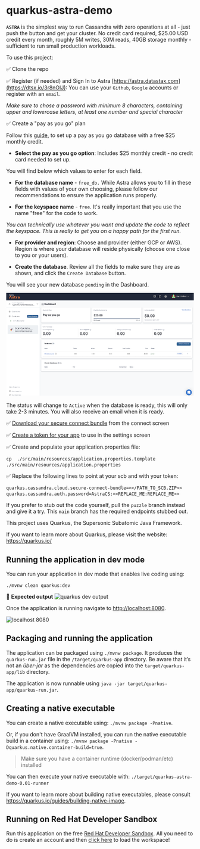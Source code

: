 # quarkus-astra-demo

**`ASTRA`** is the simplest way to run Cassandra with zero operations at all - just push the button and get your cluster. No credit card required, $25.00 USD credit every month, roughly 5M writes, 30M reads, 40GB storage monthly - sufficient to run small production workloads.  

To use this project:

✅ Clone the repo

✅ Register (if needed) and Sign In to Astra [https://astra.datastax.com](https://dtsx.io/3r8nOlJ): You can use your `Github`, `Google` accounts or register with an `email`.

_Make sure to chose a password with minimum 8 characters, containing upper and lowercase letters, at least one number and special character_

✅ Create a "pay as you go" plan

Follow this [guide](https://docs.datastax.com/en/astra/docs/creating-your-astra-database.html), to set up a pay as you go database with a free $25 monthly credit.

- **Select the pay as you go option**: Includes $25 monthly credit - no credit card needed to set up.

You will find below which values to enter for each field.

- **For the database name** - `free_db.` While Astra allows you to fill in these fields with values of your own choosing, please follow our recommendations to ensure the application runs properly.

- **For the keyspace name** - `free`. It's really important that you use the name "free" for the code to work.

_You can technically use whatever you want and update the code to reflect the keyspace. This is really to get you on a happy path for the first run._

- **For provider and region**: Choose and provider (either GCP or AWS). Region is where your database will reside physically (choose one close to you or your users).

- **Create the database**. Review all the fields to make sure they are as shown, and click the `Create Database` button.

You will see your new database `pending` in the Dashboard.

![my-pic](https://github.com/datastaxdevs/shared-assets/blob/master/astra/dashboard-pending-1000-update.png?raw=true)

The status will change to `Active` when the database is ready, this will only take 2-3 minutes. You will also receive an email when it is ready.

✅ [Download your secure connect bundle](https://docs.datastax.com/en/astra/docs/obtaining-database-credentials.html) from the connect screen

✅ [Create a token for your app](https://docs.datastax.com/en/astra/docs/manage-application-tokens.html) to use in the settings screen

✅ Create and populate your application.properties file:

    cp  ./src/main/resources/application.properties.template ./src/main/resources/application.properties

✅ Replace the following lines to point at your scb and with your token:

    quarkus.cassandra.cloud.secure-connect-bundle=<</PATH_TO_SCB.ZIP>>
    quarkus.cassandra.auth.password=AstraCS:<<REPLACE_ME:REPLACE_ME>>

If you prefer to stub out the code yourself, pull the `puzzle` branch instead and give it a try. This `main` branch has the required endpoints stubbed out.

This project uses Quarkus, the Supersonic Subatomic Java Framework.

If you want to learn more about Quarkus, please visit the website: https://quarkus.io/

## Running the application in dev mode

You can run your application in dev mode that enables live coding using:
```
./mvnw clean quarkus:dev
```

📗 **Expected output**
![quarkus dev output](https://user-images.githubusercontent.com/23346205/110409249-f9b61500-8054-11eb-8f73-b366a5a0e045.png)


Once the application is running navigate to [http://localhost:8080](http://localhost:8080).

![localhost 8080](https://user-images.githubusercontent.com/23346205/110409508-64ffe700-8055-11eb-93bd-cd4b78d03f95.png)


## Packaging and running the application

The application can be packaged using `./mvnw package`.
It produces the `quarkus-run.jar` file in the `/target/quarkus-app` directory.
Be aware that it’s not an _über-jar_ as the dependencies are copied into the `target/quarkus-app/lib` directory.

The application is now runnable using `java -jar target/quarkus-app/quarkus-run.jar`.

## Creating a native executable

You can create a native executable using: `./mvnw package -Pnative`.

Or, if you don't have GraalVM installed, you can run the native executable build in a container using: `./mvnw package -Pnative -Dquarkus.native.container-build=true`.
 
  > Make sure you have a container runtime (docker/podman/etc) installed

You can then execute your native executable with: `./target/quarkus-astra-demo-0.01-runner`

If you want to learn more about building native executables, please consult https://quarkus.io/guides/building-native-image.

## Running on Red Hat Developer Sandbox
Run this application on the free [Red Hat Developer Sandbox](https://developers.redhat.com/developer-sandbox). All you need to do is create an account and then [click here](https://workspaces.openshift.com/f?url=https://github.com/phact/quarkus-astra-demos/tree/todo) to load the workspace!

